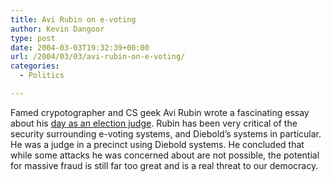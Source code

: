 ```yaml
---
title: Avi Rubin on e-voting
author: Kevin Dangoor
type: post
date: 2004-03-03T19:32:39+00:00
url: /2004/03/03/avi-rubin-on-e-voting/
categories:
  - Politics

---
```

Famed crypotographer and CS geek Avi Rubin wrote a fascinating essay about his [day as an election judge][1]. Rubin has been very critical of the security surrounding e-voting systems, and Diebold&#8217;s systems in particular. He was a judge in a precinct using Diebold systems. He concluded that while some attacks he was concerned about are not possible, the potential for massive fraud is still far too great and is a real threat to our democracy.

 [1]: http://www.avirubin.com/judge.html "My day as an election judge"